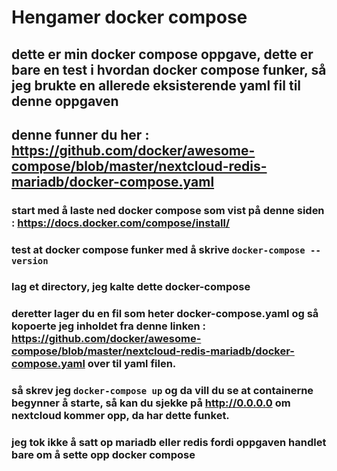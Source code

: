 # Hengamer docker compose
## dette er min docker compose oppgave, dette er bare en test i hvordan docker compose funker, så jeg brukte en allerede eksisterende yaml fil til denne oppgaven
## denne funner du her : https://github.com/docker/awesome-compose/blob/master/nextcloud-redis-mariadb/docker-compose.yaml

### start med å laste ned docker compose som vist på denne siden : https://docs.docker.com/compose/install/
### test at docker compose funker med å skrive ```docker-compose --version```
### lag et directory, jeg kalte dette docker-compose
### deretter lager du en fil som heter docker-compose.yaml og så kopoerte jeg inholdet fra denne linken : https://github.com/docker/awesome-compose/blob/master/nextcloud-redis-mariadb/docker-compose.yaml over til yaml filen.
### så skrev jeg ```docker-compose up``` og da vill du se at containerne begynner å starte, så kan du sjekke på http://0.0.0.0 om nextcloud kommer opp, da har dette funket. 
### jeg tok ikke å satt op mariadb eller redis fordi oppgaven handlet bare om å sette opp docker compose
